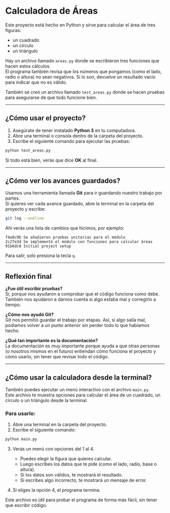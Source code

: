 # Calculadora de Áreas

Este proyecto está hecho en Python y sirve para calcular el área de tres figuras:  
- un cuadrado  
- un círculo  
- un triángulo  

Hay un archivo llamado `areas.py` donde se escribieron tres funciones que hacen estos cálculos.  
El programa también revisa que los números que pongamos (como el lado, radio o altura) no sean negativos. Si lo son, devuelve un resultado vacío para indicar que no es válido.

También se creó un archivo llamado `test_areas.py` donde se hacen pruebas para asegurarse de que todo funcione bien.

---

## ¿Cómo usar el proyecto?

1. Asegúrate de tener instalado **Python 3** en tu computadora.
2. Abre una terminal o consola dentro de la carpeta del proyecto.
3. Escribe el siguiente comando para ejecutar las pruebas:

```bash
python test_areas.py
```

Si todo está bien, verás que dice **OK** al final.

---

## ¿Cómo ver los avances guardados?

Usamos una herramienta llamada **Git** para ir guardando nuestro trabajo por partes.  
Si quieres ver cada avance guardado, abre la terminal en la carpeta del proyecto y escribe:

```bash
git log --oneline
```

Ahí verás una lista de cambios que hicimos, por ejemplo:

```
f4a8c9b Se añadieron pruebas unitarias para el módulo
2c27e3d Se implementó el módulo con funciones para calcular áreas
91b6dc8 Initial project setup
```

Para salir, solo presiona la tecla `q`.

---

## Reflexión final

**¿Fue útil escribir pruebas?**  
Sí, porque nos ayudaron a comprobar que el código funciona como debe. También nos ayudaron a darnos cuenta si algo estaba mal y corregirlo a tiempo.

**¿Cómo nos ayudó Git?**  
Git nos permitió guardar el trabajo por etapas. Así, si algo salía mal, podíamos volver a un punto anterior sin perder todo lo que habíamos hecho.

**¿Qué tan importante es la documentación?**  
La documentación es muy importante porque ayuda a que otras personas (o nosotros mismos en el futuro) entiendan cómo funciona el proyecto y cómo usarlo, sin tener que revisar todo el código.

---

## ¿Cómo usar la calculadora desde la terminal?

También puedes ejecutar un menú interactivo con el archivo `main.py`.  
Este archivo te muestra opciones para calcular el área de un cuadrado, un círculo o un triángulo desde la terminal.

### Para usarlo:
1. Abre una terminal en la carpeta del proyecto.
2. Escribe el siguiente comando:

```bash
python main.py
```

3. Verás un menú con opciones del 1 al 4.
   - Puedes elegir la figura que quieres calcular.
   - Luego escribes los datos que te pide (como el lado, radio, base o altura).
   - Si los datos son válidos, te mostrará el resultado.
   - Si escribes algo incorrecto, te mostrará un mensaje de error.

4. Si eliges la opción 4, el programa termina.

Este archivo es útil para probar el programa de forma más fácil, sin tener que escribir código.
